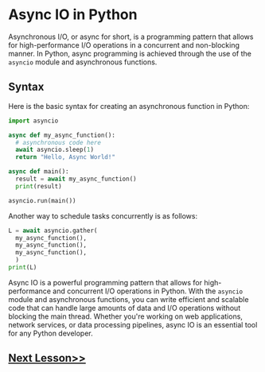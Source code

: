 # Async IO in Python
Asynchronous I/O, or async for short, is a programming pattern that allows for high-performance I/O operations in a concurrent and non-blocking manner. In Python, async programming is achieved through the use of the `asyncio` module and asynchronous functions.

## Syntax
Here is the basic syntax for creating an asynchronous function in Python:
```python
import asyncio

async def my_async_function():
  # asynchronous code here
  await asyncio.sleep(1)
  return "Hello, Async World!"

async def main():
  result = await my_async_function()
  print(result)

asyncio.run(main())
```

Another way to schedule tasks concurrently is as follows: 
``` python  
L = await asyncio.gather(
  my_async_function(),
  my_async_function(),
  my_async_function(),
  )
print(L)
```
Async IO is a powerful programming pattern that allows for high-performance and concurrent I/O operations in Python. With the `asyncio` module and asynchronous functions, you can write efficient and scalable code that can handle large amounts of data and I/O operations without blocking the main thread. Whether you're working on web applications, network services, or data processing pipelines, async IO is an essential tool for any Python developer.
## [Next Lesson>>](https://replit.com/@codewithharry/97-Day-97-MultiThreading-in-Python)
